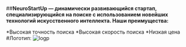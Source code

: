 ##**NeuroStartUp — динамически развивающийся стартап, специализирующийся на поиске с использованием новейших технологий искусственного интеллекта. Наши преимущества:**

*Высокая точность поиска
*Высокая скорость поиска
*Низкая цена
#Логотип:
![logp](68747470733a2f2f692e696d6775722e636f6d2f495a4f525769492e706e67)

